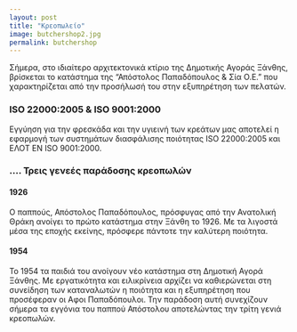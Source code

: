 ```yaml
---
layout: post
title: "Κρεοπωλείο"
image: butchershop2.jpg
permalink: butchershop
---
```


Σήμερα, στο ιδιαίτερο αρχιτεκτονικά κτίριο της Δημοτικής Αγοράς Ξάνθης, βρίσκεται το κατάστημα της “Απόστολος Παπαδόπουλος & Σία Ο.Ε.” που χαρακτηρίζεται από την προσήλωσή του στην εξυπηρέτηση των πελατών. 

### ISO 22000:2005 & ISO 9001:2000
Εγγύηση για την φρεσκάδα και την υγιεινή των κρεάτων μας αποτελεί η εφαρμογή των συστημάτων διασφάλισης ποιότητας ISO 22000:2005 και ΕΛΟΤ EN ISO 9001:2000.

### .... Τρεις γενεές παράδοσης κρεοπωλών

#### 1926
Ο παππούς, Απόστολος Παπαδόπουλος, πρόσφυγας από την Ανατολική Θράκη ανοίγει το πρώτο κατάστημα στην Ξάνθη το 1926. 
Με τα λιγοστά μέσα της εποχής εκείνης, πρόσφερε πάντοτε την καλύτερη ποιότητα.

#### 1954
Το 1954 τα παιδιά του ανοίγουν νέο κατάστημα στη Δημοτική Αγορά Ξάνθης. 
Με εργατικότητα και ειλικρίνεια αρχίζει να καθιερώνεται στη συνείδηση των καταναλωτών η ποιότητα και η εξυπηρέτηση που προσέφεραν οι Αφοι Παπαδόπουλοι. 
Την παράδοση αυτή συνεχίζουν σήμερα τα εγγόνια του παππού Απόστολου αποτελώντας την τρίτη γενιά κρεοπωλών.